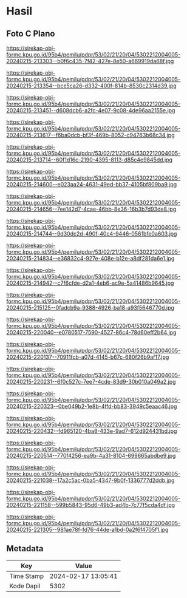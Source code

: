 # Hasil

## Foto C Plano

https://sirekap-obj-formc.kpu.go.id/95b4/pemilu/pdpr/53/02/21/20/04/5302212004005-20240215-213303--b0f6c435-7f42-427e-8e50-a669919da68f.jpg

https://sirekap-obj-formc.kpu.go.id/95b4/pemilu/pdpr/53/02/21/20/04/5302212004005-20240215-213354--bce5ca26-d332-400f-814b-8530c2314d39.jpg

https://sirekap-obj-formc.kpu.go.id/95b4/pemilu/pdpr/53/02/21/20/04/5302212004005-20240215-213451--d608dcb6-a2fc-4e07-9c08-4de96aa2155e.jpg

https://sirekap-obj-formc.kpu.go.id/95b4/pemilu/pdpr/53/02/21/20/04/5302212004005-20240215-213617--f6ba0dcb-bf3f-469b-8052-c94763b68c34.jpg

https://sirekap-obj-formc.kpu.go.id/95b4/pemilu/pdpr/53/02/21/20/04/5302212004005-20240215-213714--60f1d16c-2190-4395-8113-d85c4e9845dd.jpg

https://sirekap-obj-formc.kpu.go.id/95b4/pemilu/pdpr/53/02/21/20/04/5302212004005-20240215-214600--e023aa24-4631-49ed-bb37-4105bf809ba9.jpg

https://sirekap-obj-formc.kpu.go.id/95b4/pemilu/pdpr/53/02/21/20/04/5302212004005-20240215-214656--7ee142d7-4cae-46bb-8e36-16b3b7d93de8.jpg

https://sirekap-obj-formc.kpu.go.id/95b4/pemilu/pdpr/53/02/21/20/04/5302212004005-20240215-214744--9d30dc2d-490f-40c4-9446-0561bfe0a603.jpg

https://sirekap-obj-formc.kpu.go.id/95b4/pemilu/pdpr/53/02/21/20/04/5302212004005-20240215-214834--e36832c4-927e-408e-b12e-a8df281da6e1.jpg

https://sirekap-obj-formc.kpu.go.id/95b4/pemilu/pdpr/53/02/21/20/04/5302212004005-20240215-214942--c7f6cfde-d2a1-4eb6-ac9e-5a41486b9645.jpg

https://sirekap-obj-formc.kpu.go.id/95b4/pemilu/pdpr/53/02/21/20/04/5302212004005-20240215-215125--0fadcb9a-9388-4926-ba18-a93f5646770d.jpg

https://sirekap-obj-formc.kpu.go.id/95b4/pemilu/pdpr/53/02/21/20/04/5302212004005-20240215-220040--e0780517-7590-4527-86c4-78d60eff2b64.jpg

https://sirekap-obj-formc.kpu.go.id/95b4/pemilu/pdpr/53/02/21/20/04/5302212004005-20240215-220137--70911fcb-a07d-4145-b67c-680f26b9af17.jpg

https://sirekap-obj-formc.kpu.go.id/95b4/pemilu/pdpr/53/02/21/20/04/5302212004005-20240215-220231--6f0c527c-7ee7-4cde-83d9-30b010a049a2.jpg

https://sirekap-obj-formc.kpu.go.id/95b4/pemilu/pdpr/53/02/21/20/04/5302212004005-20240215-220323--0be049b2-1e8b-4ffd-bb83-3949c5eaac46.jpg

https://sirekap-obj-formc.kpu.go.id/95b4/pemilu/pdpr/53/02/21/20/04/5302212004005-20240215-220432--fd965120-4ba8-433e-9ad7-612d924431bd.jpg

https://sirekap-obj-formc.kpu.go.id/95b4/pemilu/pdpr/53/02/21/20/04/5302212004005-20240215-220514--770f4256-ea9b-4a31-8104-699665abdbe9.jpg

https://sirekap-obj-formc.kpu.go.id/95b4/pemilu/pdpr/53/02/21/20/04/5302212004005-20240215-221038--17a2c5ac-0ba5-4347-9b0f-1336777d2ddb.jpg

https://sirekap-obj-formc.kpu.go.id/95b4/pemilu/pdpr/53/02/21/20/04/5302212004005-20240215-221158--599b5843-95d6-49b3-ad4b-7c77f5cda4df.jpg

https://sirekap-obj-formc.kpu.go.id/95b4/pemilu/pdpr/53/02/21/20/04/5302212004005-20240215-221305--981ae78f-fd76-44de-a1bd-0a2f6f4705f1.jpg


## Metadata

| Key        | Value               |
| ---------- | ------------------- |
| Time Stamp | 2024-02-17 13:05:41 |
| Kode Dapil | 5302                |



